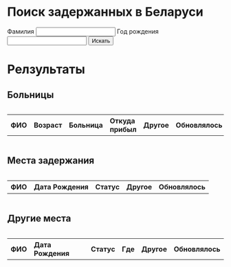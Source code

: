 <script src="https://code.jquery.com/jquery-3.2.1.min.js"></script>
<script src="js/demo_beta.js"></script>
<style>
table {
  width: 100%;
}
th {
  height: 30px;
  text-align: left;
}
td {
  text-align: left;
  height: 20px;
  font-weight: bold;
  padding: 5px;
}
tr:nth-child(even) {background-color: #fdfdf1}
</style>
# Поиск задержанных в Беларуси
 
<form id="target">
  <label>Фамилия</label>
  <input id="surname" type="text"/>
  <label>Год рождения</label>
  <input id="year" type="text"/>
  <button id="search_submit" type="button">Искать</button>
</form>

# Релзультаты
## Больницы
<div style="overflow-x:auto">
    <table id="hospital_result">
    <tr>
        <th>ФИО</th>
        <th>Возраст</th>
        <th>Больница</th>
        <th>Откуда прибыл</th>
        <th>Другое</th>
        <th>Обновлялось</th>
    </tr>
    </table>
</div>

## Места задержания
<div style="overflow-x:auto">
    <table id="result">
    <tr>
        <th>ФИО</th>
        <th>Дата Рождения</th>
        <th>Статус</th>
        <th>Другое</th>
        <th>Обновлялось</th>
    </tr>
    </table>
</div>

## Другие места
<div style="overflow-x:auto">
    <table id="other_result">
    <tr>
        <th>ФИО</th>
        <th>Дата Рождения</th>
        <th>Статус</th>
        <th>Где</th>
        <th>Другое</th>
        <th>Обновлялось</th>
    </tr>
    </table>
</div>
